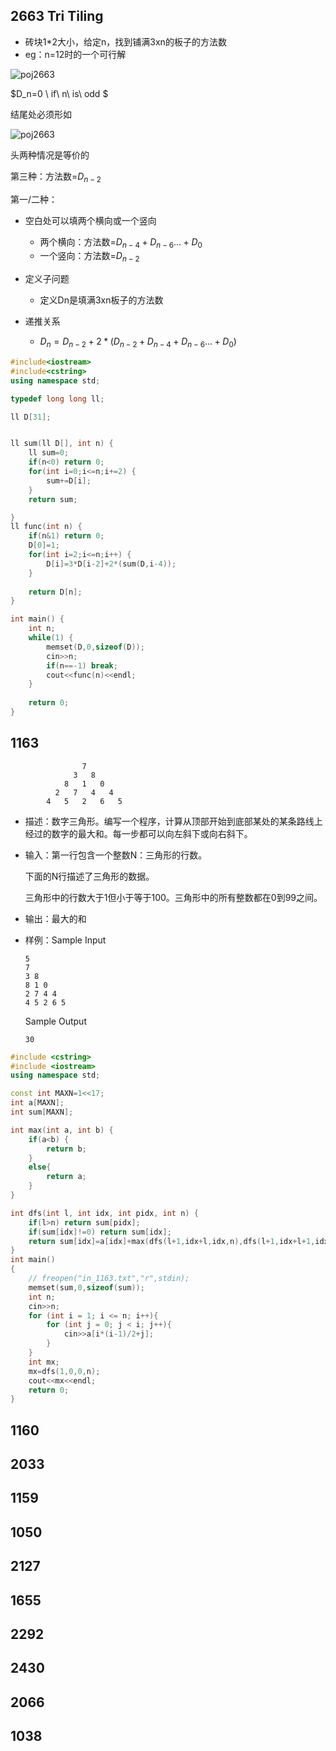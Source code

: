 ## 2663 Tri Tiling

+ 砖块1*2大小，给定n，找到铺满3xn的板子的方法数
+ eg：n=12时的一个可行解

![poj2663](https://github.com/Qasak/all-about-stanford-cs-97si/blob/master/dynamic_programming/poj2663.png)

$D_n=0 \ if\ n\ is\ odd $

结尾处必须形如

![poj2663](https://github.com/Qasak/all-about-stanford-cs-97si/blob/master/dynamic_programming/end.png)

头两种情况是等价的

第三种：方法数=$D_{n-2}$

第一/二种：

+ 空白处可以填两个横向或一个竖向
  + 两个横向：方法数=$D_{n-4}+D_{n-6}...+D_0$
  + 一个竖向：方法数=$D_{n-2}$



+ 定义子问题
  + 定义Dn是填满3xn板子的方法数
+ 递推关系
  + $D_n=D_{n-2}+2*(D_{n-2}+D_{n-4}+D_{n-6}...+D_0)$

```c++
#include<iostream>
#include<cstring>
using namespace std;

typedef long long ll;

ll D[31];


ll sum(ll D[], int n) {
    ll sum=0;
    if(n<0) return 0;
    for(int i=0;i<=n;i+=2) {
        sum+=D[i];
    }
    return sum;

}
ll func(int n) {
    if(n&1) return 0;
    D[0]=1;
    for(int i=2;i<=n;i++) {
        D[i]=3*D[i-2]+2*(sum(D,i-4));
    }
    
    return D[n];
}

int main() {
    int n;
    while(1) {
        memset(D,0,sizeof(D));
        cin>>n;
        if(n==-1) break;
        cout<<func(n)<<endl;
    }
        
    return 0;
}
```





## 1163

```
				7
			  3   8
			8   1   0
		  2   7   4   4
		4   5   2   6   5
```

+ 描述：数字三角形。编写一个程序，计算从顶部开始到底部某处的某条路线上经过的数字的最大和。每一步都可以向左斜下或向右斜下。

+ 输入：第一行包含一个整数N：三角形的行数。

  下面的N行描述了三角形的数据。

  三角形中的行数大于1但小于等于100。三角形中的所有整数都在0到99之间。

+ 输出：最大的和

+ 样例：Sample Input

  ```
  5
  7
  3 8
  8 1 0 
  2 7 4 4
  4 5 2 6 5
  ```

  Sample Output

  ```
  30
  ```

```c++
#include <cstring>
#include <iostream>
using namespace std;

const int MAXN=1<<17;
int a[MAXN];
int sum[MAXN];

int max(int a, int b) {
    if(a<b) {
        return b;
    }
    else{
        return a;
    }
}

int dfs(int l, int idx, int pidx, int n) {
    if(l>n) return sum[pidx];
    if(sum[idx]!=0) return sum[idx];
    return sum[idx]=a[idx]+max(dfs(l+1,idx+l,idx,n),dfs(l+1,idx+l+1,idx,n));
}
int main()                                
{
    // freopen("in_1163.txt","r",stdin);
    memset(sum,0,sizeof(sum));
    int n;
    cin>>n;
    for (int i = 1; i <= n; i++){
        for (int j = 0; j < i; j++){
            cin>>a[i*(i-1)/2+j];
        }
    }
    int mx;
    mx=dfs(1,0,0,n);
    cout<<mx<<endl;
    return 0;
}

```



## 1160



## 2033



## 1159



## 1050



## 2127





## 1655





## 2292





## 2430



## 2066



## 1038

















